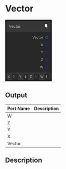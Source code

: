 # Vector
![Mixture.VectorNode](../../images/Mixture.VectorNode.png)

## Output
Port Name | Description
--- | ---
W | 
Z | 
Y | 
X | 
Vector | 

## Description

